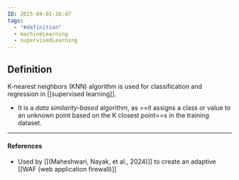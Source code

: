 ```yaml
---
ID: 2025-04-01-16:47
tags:
  - "#definition"
  - machineLearning
  - supervisedLearning
---
```

## Definition

K-nearest neighbors (KNN) algorithm is used for classification and regression in [[supervised learning]].
- It is a *data similarity-based* algorithm, as ==it assigns a class or value to an unknown point based on the K closest point==s in the training dataset.

---
#### References
- Used by [[(Maheshwari, Nayak, et al., 2024)]] to create an adaptive [[WAF (web application firewall)]]